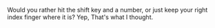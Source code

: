 Would you rather hit the shift key and a number, or just keep your right index finger where it is? Yep, That's what I thought.